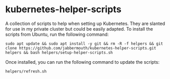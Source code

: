 # kubernetes-helper-scripts
A collection of scripts to help when setting up Kubernetes.  They are slanted for use in my private cluster but could be easily adapted.
To install the scripts from Ubuntu, run the following command:
```
sudo apt update && sudo apt install -y git && rm -R -f helpers && git clone https://github.com/jabbermouth/kubernetes-helper-scripts.git helpers && bash helpers/setup-helper-scripts.sh
```

Once installed, you can run the following command to update the scripts:
```
helpers/refresh.sh
```

